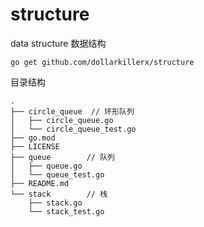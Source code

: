 # structure
data structure 数据结构

``` 
go get github.com/dollarkillerx/structure
```

目录结构
``` 
.
├── circle_queue  // 环形队列
│   ├── circle_queue.go
│   └── circle_queue_test.go
├── go.mod
├── LICENSE
├── queue        // 队列
│   ├── queue.go
│   └── queue_test.go
├── README.md
└── stack        // 栈
    ├── stack.go
    └── stack_test.go
```